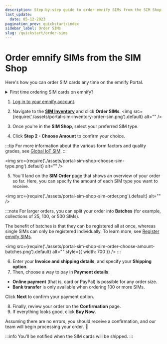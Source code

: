 ```yaml
---
description: Step-by-step guide to order emnify SIMs from the SIM Shop
last_update: 
  date: 05-12-2023
pagination_prev: quickstart/index
sidebar_label: Order SIMs
slug: /quickstart/order-sims
---
```


# Order emnify SIMs from the SIM Shop

<!-- markdownlint-disable MD029 -->

Here's how you can order SIM cards any time on the emnify Portal.

<details className="custom-details-troubleshooting">
  <summary>First time ordering SIM cards on emnify?</summary>
    <p>If you're new to emnify and interested in testing our services free of charge, see <a href="https://docs.emnify.com/quickstart#order-free-trial-sims">Order free trial SIMs</a>.</p>
</details>

1. [Log in to your emnify account](https://portal.emnify.com/sign).
2. Navigate to the [**SIM Inventory**](https://portal.emnify.com/sim-inventory) and click **Order SIMs**.
<img
  src={require('./assets/portal-sim-inventory-order-sim.png').default}
  alt=""
/>

3. Once you're in the **SIM Shop**, select your preferred SIM type.
4. Click **Step 2 - Choose Amount** to confirm your choice.

:::tip
For more information about the various form factors and quality grades, see [Global IoT SIM](/services/global-iot-sim).
:::

<img
  src={require('./assets/portal-sim-shop-choose-sim-type.png').default}
  alt=""
/>

5. You'll land on the **SIM Order** page that shows an overview of your order so far.
Here, you can specify the amount of each SIM type you want to receive.

<img
  src={require('./assets/portal-sim-shop-sim-order.png').default}
  alt=""
/>

:::note
For larger orders, you can split your order into **Batches** (for example, collections of 25, 100, or 500 SIMs).

The benefit of batches is that they can be registered all at once, whereas single SIMs can only be registered individually.
To learn more, see [Register emnify SIMs](/quickstart/register-sims).

<img
  src={require('./assets/portal-sim-shop-sim-order-choose-amount-batches.png').default}
  alt=""
    style={{ width: 700 }}
/>
:::

6. Enter your **Invoice and shipping details**, and specify your **Shipping option**.
7. Then, choose a way to pay in **Payment details**:

- **Online payment** (that is, card or PayPal) is possible for any order size.
- **Bank transfer** is only available when ordering 100 or more SIMs.

Click **Next** to confirm your payment option.

8. Finally, review your order on the **Confirmation** page.
9. If everything looks good, click **Buy Now**.

Assuming there are no errors, you should receive a confirmation, and our team will begin processing your order. 🎉

:::info
You'll be notified when the SIM cards will be shipped.
:::
